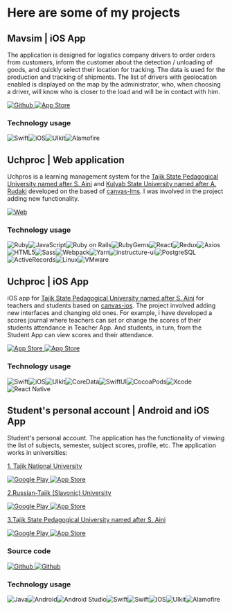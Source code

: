 # Here are some of my projects

## Mavsim | iOS App
The application is designed for logistics company drivers to order orders from customers, inform the customer about the detection / unloading of goods, and quickly select their location for tracking. The data is used for the production and tracking of shipments. The list of drivers with geolocation enabled is displayed on the map by the administrator, who, when choosing a driver, will know who is closer to the load and will be in contact with him.
<p>
<a href="https://github.com/khusrav2000/mavsim-ios">
  <img alt="Github" src="https://img.shields.io/static/v1?style=for-the-badge&message=GitHub&color=181717&logo=GitHub&logoColor=FFFFFF&label=" />
</a>
<a href="#">
  <img alt="App Store" src="https://img.shields.io/static/v1?style=for-the-badge&message=App+Store&color=0D96F6&logo=App+Store&logoColor=FFFFFF&label=" />
</a>
</p>

### Technology usage
![Swift](https://img.shields.io/static/v1?style=for-the-badge&message=Swift&color=F05138&logo=Swift&logoColor=FFFFFF&label=)![iOS](https://img.shields.io/static/v1?style=for-the-badge&message=iOS&color=000000&logo=iOS&logoColor=FFFFFF&label=)![UIkit](https://img.shields.io/static/v1?style=for-the-badge&message=UIkit&color=2396F3&logo=UIkit&logoColor=FFFFFF&label=)![Alamofire](https://img.shields.io/static/v1?style=for-the-badge&message=Alamofire&color=F05138&logo=Alamofire&logoColor=FFFFFF&label=)




## Uchproc | Web application
Uchpros is a learning management system for the [Tajik State Pedagogical University named after S. Aini](https://www.tgpu.tj/index.php?lang=en) and [Kulyab State University named after A. Rudaki](http://kgu.tj/en/) developed on the based of [canvas-lms](https://github.com/instructure/canvas-lms). I was involved in the project adding new functionality.
<p>
  <a href="https://isu.tspu.tj/login/canvas">
    <img alt="Web" src="https://img.shields.io/static/v1?style=for-the-badge&message=TSPU&color=4285F4&logo=Google+Chrome&logoColor=FFFFFF&label=Wisit+Web" />
  </a>
</p>

### Technology usage
![Ruby](https://img.shields.io/static/v1?style=for-the-badge&message=Ruby&color=CC342D&logo=Ruby&logoColor=FFFFFF&label=)![JavaScript](https://img.shields.io/static/v1?style=for-the-badge&message=JavaScript&color=222222&logo=JavaScript&logoColor=F7DF1E&label=)![Ruby on Rails](https://img.shields.io/static/v1?style=for-the-badge&message=Ruby+on+Rails&color=CC0000&logo=Ruby+on+Rails&logoColor=FFFFFF&label=)![RubyGems](https://img.shields.io/static/v1?style=for-the-badge&message=RubyGems&color=E9573F&logo=RubyGems&logoColor=FFFFFF&label=)![React](https://img.shields.io/static/v1?style=for-the-badge&message=React&color=222222&logo=React&logoColor=61DAFB&label=)![Redux](https://img.shields.io/static/v1?style=for-the-badge&message=Redux&color=764ABC&logo=Redux&logoColor=FFFFFF&label=)![Axios](https://img.shields.io/static/v1?style=for-the-badge&message=Axios&color=5A29E4&logo=Axios&logoColor=FFFFFF&label=)![HTML5](https://img.shields.io/static/v1?style=for-the-badge&message=HTML5&color=E34F26&logo=HTML5&logoColor=FFFFFF&label=)![Sass](https://img.shields.io/static/v1?style=for-the-badge&message=Sass&color=CC6699&logo=Sass&logoColor=FFFFFF&label=)![Webpack](https://img.shields.io/static/v1?style=for-the-badge&message=Webpack&color=222222&logo=Webpack&logoColor=8DD6F9&label=)![Yarn](https://img.shields.io/static/v1?style=for-the-badge&message=Yarn&color=2C8EBB&logo=Yarn&logoColor=FFFFFF&label=)![instructure-ui](https://img.shields.io/badge/instructure--ui-0081CB?style=for-the-badge&logo=instructure-ui&logoColor=white)![PostgreSQL](https://img.shields.io/static/v1?style=for-the-badge&message=PostgreSQL&color=4169E1&logo=PostgreSQL&logoColor=FFFFFF&label=)![ActiveRecords](https://img.shields.io/static/v1?style=for-the-badge&message=Active+Records&color=CC342D&logo=ActiveRecords&logoColor=FFFFFF&label=)![Linux](https://img.shields.io/static/v1?style=for-the-badge&message=Linux&color=222222&logo=Linux&logoColor=FCC624&label=)![VMware](https://img.shields.io/static/v1?style=for-the-badge&message=VMware&color=607078&logo=VMware&logoColor=FFFFFF&label=)




## Uchproc | iOS App
iOS app for [Tajik State Pedagogical University named after S. Aini](https://www.tgpu.tj/index.php?lang=en) for teachers and students based on [canvas-ios](https://github.com/instructure/canvas-ios).
The project involved adding new interfaces and changing old ones. For example, i have developed a scores journal where teachers can set or change the scores of their students attendance in Teacher App. And students, in turn, from the Student App can view scores and their attendance.

<p>
<a href="#">
  <img alt="App Store" src="https://img.shields.io/static/v1?style=for-the-badge&label=App Store&message=Teacher&color=0D96F6&logo=App+Store&logoColor=FFFFFF"/>
</a>
<a href="#">
  <img alt="App Store" src="https://img.shields.io/static/v1?label=App Store&style=for-the-badge&message=Student&color=0D96F6&logo=App+Store&logoColor=FFFFFF"/>
</a>
</p>

### Technology usage
![Swift](https://img.shields.io/static/v1?style=for-the-badge&message=Swift&color=F05138&logo=Swift&logoColor=FFFFFF&label=)![iOS](https://img.shields.io/static/v1?style=for-the-badge&message=iOS&color=000000&logo=iOS&logoColor=FFFFFF&label=)![UIkit](https://img.shields.io/static/v1?style=for-the-badge&message=UIkit&color=2396F3&logo=UIkit&logoColor=FFFFFF&label=)![CoreData](https://img.shields.io/static/v1?style=for-the-badge&message=CoreData&color=2396F3&logo=CoreData&logoColor=FFFFFF&label=)![SwiftUI](https://img.shields.io/static/v1?style=for-the-badge&message=SwiftUI&color=F05138&logo=SwiftUI&logoColor=FFFFFF&label=)![CocoaPods](https://img.shields.io/static/v1?style=for-the-badge&message=CocoaPods&color=EE3322&logo=CocoaPods&logoColor=FFFFFF&label=)![Xcode](https://img.shields.io/static/v1?style=for-the-badge&message=Xcode&color=147EFB&logo=Xcode&logoColor=FFFFFF&label=)![React Native](https://img.shields.io/badge/React_Native-20232A?style=for-the-badge&logo=react&logoColor=61DAFB)





## Student's personal account | Android and iOS App
Student's personal account. The application has the functionality of viewing the list of subjects, semester, subject scores, profile, etc. The application works in universities:

[1. Tajik National University](https://tnu.tj/index.php/en/main/)
<p>
  <a href="https://play.google.com/store/apps/details?id=tj.tnu.students&hl=ru&gl=US&pli=1">
    <img alt="Google Play" src="https://img.shields.io/static/v1?style=for-the-badge&message=TNU.STUDENTS&color=F05138&logo=Google+Play&logoColor=FFFFFF&label=Google+Play"/>
  </a>
  <a href="#">
    <img alt="App Store" src="https://img.shields.io/static/v1?style=for-the-badge&message=TNU.STUDENTS&color=0D96F6&logo=App+Store&logoColor=FFFFFF&label=App+Store"/>
  </a>
</p>

[2.Russian-Tajik (Slavonic) University](https://www.rtsu.tj/en/)
<p>
  <a href="https://play.google.com/store/apps/details?id=tj.rtsu.students&hl=ru&gl=US">
    <img alt="Google Play" src="https://img.shields.io/static/v1?style=for-the-badge&message=RTSU.STUDENTS&color=F05138&logo=Google+Play&logoColor=FFFFFF&label=Google+Play"/>
  </a>
  <a href="#">
    <img alt="App Store" src="https://img.shields.io/static/v1?style=for-the-badge&message=RTSU.STUDENTS&color=0D96F6&logo=App+Store&logoColor=FFFFFF&label=App+Store"/>
  </a>
</p>

[3.Tajik State Pedagogical University named after S. Aini](https://www.tgpu.tj/index.php?lang=en)
<p>
  <a href="https://play.google.com/store/apps/details?id=tj.ddot.students&hl=ru&gl=US">
    <img alt="Google Play" src="https://img.shields.io/static/v1?style=for-the-badge&message=DDOT.STUDENTS&color=F05138&logo=Google+Play&logoColor=FFFFFF&label=Google+Play"/>
  </a>
  <a href="#">
    <img alt="App Store" src="https://img.shields.io/static/v1?style=for-the-badge&message=DDOT.STUDENTS&color=0D96F6&logo=App+Store&logoColor=FFFFFF&label=App+Store"/>
  </a>
</p>

### Source code
<p>
<a href="https://github.com/khusrav2000/rtsu-students-android">
  <img alt="Github" src="https://img.shields.io/static/v1?style=for-the-badge&message=Android&color=181717&logo=GitHub&logoColor=FFFFFF&label=github" />
</a>
<a href="https://github.com/khusrav2000/rtsu-students-ios">
  <img alt="Github" src="https://img.shields.io/static/v1?style=for-the-badge&message=iOS&color=181717&logo=GitHub&logoColor=FFFFFF&label=github" />
</a>
</p>

### Technology usage
![Java](https://img.shields.io/static/v1?style=for-the-badge&message=Java&color=222222&logo=OpenJDK&logoColor=FFFFFF&label=)![Android](https://img.shields.io/badge/Android-3DDC84?style=for-the-badge&logo=android&logoColor=white)![Android Studio](https://img.shields.io/static/v1?style=for-the-badge&message=Android+Studio&color=222222&logo=Android+Studio&logoColor=3DDC84&label=)![Swift](https://img.shields.io/static/v1?style=for-the-badge&message=Retrofit&color=0D96F6&logo=Retrofit&logoColor=FFFFFF&label=)![Swift](https://img.shields.io/static/v1?style=for-the-badge&message=Swift&color=F05138&logo=Swift&logoColor=FFFFFF&label=)![iOS](https://img.shields.io/static/v1?style=for-the-badge&message=iOS&color=000000&logo=iOS&logoColor=FFFFFF&label=)![UIkit](https://img.shields.io/static/v1?style=for-the-badge&message=UIkit&color=2396F3&logo=UIkit&logoColor=FFFFFF&label=)![Alamofire](https://img.shields.io/static/v1?style=for-the-badge&message=Alamofire&color=F05138&logo=Alamofire&logoColor=FFFFFF&label=)